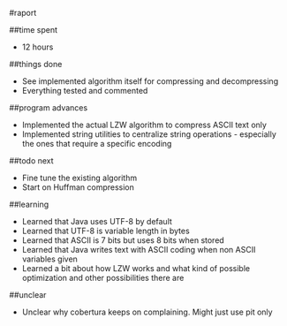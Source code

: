#raport

##time spent
- 12 hours

##things done
- See implemented algorithm itself for compressing and decompressing
- Everything tested and commented

##program advances
- Implemented the actual LZW algorithm to compress ASCII text only
- Implemented string utilities to centralize string operations - especially the ones that require a specific encoding

##todo next
- Fine tune the existing algorithm
- Start on Huffman compression

##learning
- Learned that Java uses UTF-8 by default
- Learned that UTF-8 is variable length in bytes
- Learned that ASCII is 7 bits but uses 8 bits when stored
- Learned that Java writes text with ASCII coding when non ASCII variables given
- Learned a bit about how LZW works and what kind of possible optimization and other possibilities there are

##unclear
- Unclear why cobertura keeps on complaining. Might just use pit only

